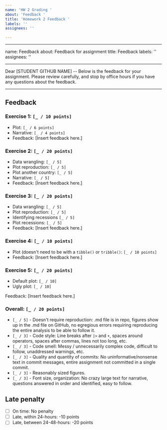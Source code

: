 ```yaml
---
name: 'HW 2 Grading '
about: 'Feedback '
title: 'Homework 2 Feedback '
labels: ''
assignees: ''

---
```


---
name: Feedback
about: Feedback for assignment
title: Feedback
labels: ''
assignees: ''

---

Dear [STUDENT GITHUB NAME] -- Below is the feedback for your assignment. Please review carefully, and stop by office hours if you have any questions about the feedback.

---

## Feedback

### Exercise 1: `[_ / 10 points]`

- Plot: `[_ / 6 points]`
- Narrative: `[_ / 4 points]`
- Feedback: [Insert feedback here.]

### Exercise 2: `[_ / 20 points]`

  - Data wrangling: `[_ / 5]`
  - Plot reproduction: `[_ / 5]`
  - Plot another country: `[_ / 5]`
  - Narrative: `[_ / 5]`
  - Feedback: [Insert feedback here.]


### Exercise 3: `[_ / 20 points]`

  - Data wrangling: `[_ / 5]`
  - Plot reproduction: `[_ / 5]`
  - Identifying recessions `[_ / 5]`
  - Plot recessions: `[_ / 5]`
  - Feedback: [Insert feedback here.]
  
### Exercise 4: `[_ / 10 points]`

- Plot (doesn't need to be with a `tibble()` or `tribble()`: `[_ / 10 points]`
- Feedback: [Insert feedback here.]

### Exercise 5: `[_ / 20 points]`
- Default plot: `[_ / 10]`
- Ugly plot: `[_ / 10]`

Feedback: [Insert feedback here.]

### Overall: `[_ / 20 points]`

- `[_ / 5]` - Doesn't require reproduction: .md file is in repo, figures show up in the .md file on GitHub, no egregious errors requiring reproducing the entire analysis to be able to follow it.
- `[_ / 3]` - Code style: Line breaks after `|>` and `+`, spaces around operators, spaces after commas, lines not too long, etc.
- `[_ / 3]` - Code smell: Messy / unnecessarily complex code, difficult to follow, unaddressed warnings, etc.
- `[_ / 3]` - Quality and quantity of commits: No uninformative/nonsense text in commit messages, entire assignment not committed in a single commit.
- `[_ / 3]` - Reasonably sized figures.
- `[_ / 3]` - Font size, organization: No crazy large text for narrative, questions answered in order and identified, easy to follow.

## Late penalty

- [ ] On time: No penalty
- [ ] Late, within 24-hours: -10 points
- [ ] Late, between 24-48-hours: -20 points
